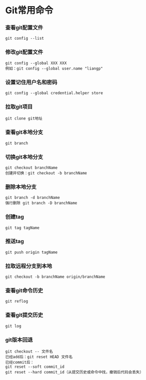 # Git常用命令
### 查看git配置文件
```
git config --list
```
### 修改git配置文件
```
git config --global XXX XXX 
例如：git config --global user.name "liangp"
```
### 设置记住用户名和密码
```
git config --global credential.helper store
```
### 拉取git项目
```
git clone git地址
```
### 查看git本地分支
```
git branch
```
### 切换git本地分支
```
git checkout branchName
创建并切换：git checkout -b branchName
```
### 删除本地分支
```
git branch -d branchName
强行删除 git branch -D branchName
```
### 创建tag
```
git tag tagName
```
### 推送tag
```
git push origin tagName
```
### 拉取远程分支到本地
```
git checkout -b branchName origin/branchName
```
### 查看git命令历史
```
git reflog
```
### 查看git提交历史
```
git log
```
### git版本回退
```
git checkout -- 文件名
已经add后：git reset HEAD 文件名
已经commit后：
git reset --soft commit_id
git reset --hard commit_id（从提交历史或命令中找，撤销后代码会丢失）
```
